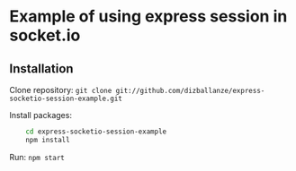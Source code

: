 Example of using express session in socket.io
=============================================

Installation
------------

Clone repository:
`git clone git://github.com/dizballanze/express-socketio-session-example.git`

Install packages:

```bash
	cd express-socketio-session-example
	npm install
```

Run:
`npm start`